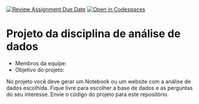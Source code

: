 [![Review Assignment Due Date](https://classroom.github.com/assets/deadline-readme-button-22041afd0340ce965d47ae6ef1cefeee28c7c493a6346c4f15d667ab976d596c.svg)](https://classroom.github.com/a/Yd2IkVtg)
[![Open in Codespaces](https://classroom.github.com/assets/launch-codespace-2972f46106e565e64193e422d61a12cf1da4916b45550586e14ef0a7c637dd04.svg)](https://classroom.github.com/open-in-codespaces?assignment_repo_id=18783159)
# Projeto da disciplina de análise de dados
 
- Membros da equipe:
- Objetivo do projeto: 

No projeto você deve gerar um Notebook ou um website com a análise de dados escolhida. Fique livre para escolher a base de dados e as perguntas do seu interesse. Envie o código do projeto para este repositório.

